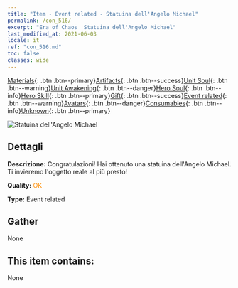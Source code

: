 ```yaml
---
title: "Item - Event related - Statuina dell'Angelo Michael"
permalink: /con_516/
excerpt: "Era of Chaos  Statuina dell'Angelo Michael"
last_modified_at: 2021-06-03
locale: it
ref: "con_516.md"
toc: false
classes: wide
---
```

 [Materials](/ItemsIT/){: .btn .btn--primary}[Artifacts](/ItemsIT/Artifacts/){: .btn .btn--success}[Unit Soul](/ItemsIT/UnitSoul/){: .btn .btn--warning}[Unit Awakening](/ItemsIT/UnitAwakening/){: .btn .btn--danger}[Hero Soul](/ItemsIT/HeroSoul/){: .btn .btn--info}[Hero Skill](/ItemsIT/HeroSkill/){: .btn .btn--primary}[Gift](/ItemsIT/Gift/){: .btn .btn--success}[Event related](/ItemsIT/Events/){: .btn .btn--warning}[Avatars](/ItemsIT/Avatars/){: .btn .btn--danger}[Consumables](/ItemsIT/Consumables/){: .btn .btn--info}[Unknown](/ItemsIT/Unknown/){: .btn .btn--primary}

 ![Statuina dell'Angelo Michael](/images/t/i_10007.png)

## Dettagli
 **Descrizione:** Congratulazioni! Hai ottenuto una statuina dell'Angelo Michael. Ti invieremo l'oggetto reale al più presto!

 **Quality:** <span style="color: #FF8C00">OK</span>

 **Type:** Event related

## Gather

  None

## This item contains:

  None

